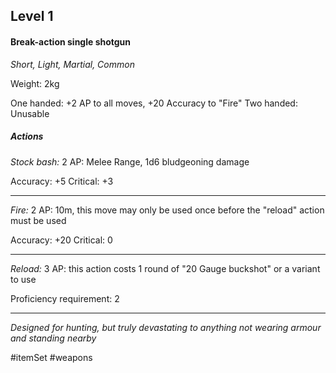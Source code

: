 ## Level 1
#### Break-action single shotgun
*Short, Light, Martial, Common*

Weight: 2kg

One handed: +2 AP to all moves, +20 Accuracy to "Fire"
Two handed: Unusable

##### Actions

*Stock bash:* 2 AP: Melee Range, 1d6 bludgeoning damage

Accuracy: +5
Critical: +3

---

*Fire:* 2 AP: 10m, this move may only be used once before the "reload" action must be used

Accuracy: +20
Critical: 0

---

*Reload:* 3 AP: this action costs 1 round of "20 Gauge buckshot" or a variant to use

Proficiency requirement: 2

---
*Designed for hunting, but truly devastating to anything not wearing armour and standing nearby*

#itemSet #weapons 